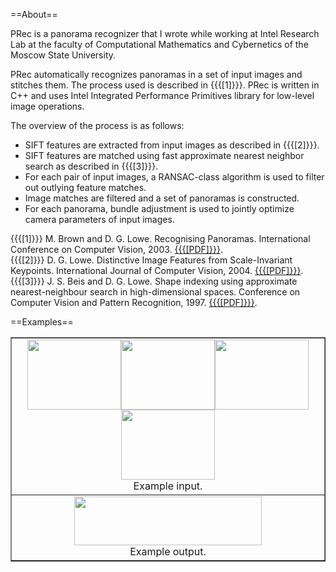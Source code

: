 ==About==

PRec is a panorama recognizer that I wrote while working at Intel Research Lab at the faculty of Computational Mathematics and Cybernetics of the Moscow State University.

PRec automatically recognizes panoramas in a set of input images and stitches them. The process used is described in {{{[1]}}}. PRec is written in C++ and uses Intel Integrated Performance Primitives library for low-level image operations.

The overview of the process is as follows:
  * SIFT features are extracted from input images as described in {{{[2]}}}. 
  * SIFT features are matched using fast approximate nearest neighbor search as described in {{{[3]}}}.
  * For each pair of input images, a RANSAC-class algorithm is used to filter out outlying feature matches.
  * Image matches are filtered and a set of panoramas is constructed.
  * For each panorama, bundle adjustment is used to jointly optimize camera parameters of input images.

{{{[1]}}} M. Brown and D. G. Lowe. Recognising Panoramas. International Conference on Computer Vision, 2003. <a href="http://lcav.epfl.ch/~brown/papers/iccv2003.pdf">{{{[PDF]}}}</a>.<br/>
{{{[2]}}} D. G. Lowe. Distinctive Image Features from Scale-Invariant Keypoints. International Journal of Computer Vision, 2004. <a href="http://www.cs.ubc.ca/~lowe/papers/ijcv04.pdf">{{{[PDF]}}}</a>.<br/>
{{{[3]}}} J. S. Beis and D. G. Lowe. Shape indexing using approximate nearest-neighbour search in high-dimensional spaces. Conference on Computer Vision and Pattern Recognition, 1997. <a href="http://www.cs.ubc.ca/~lowe/papers/cvpr97.pdf">{{{[PDF]}}}</a>.


==Examples==
<table border="1px">
<tr><td align="center">
<a href="https://wp-elric-ru.googlecode.com/svn/trunk/content/images/pano1.jpg"><img src="https://wp-elric-ru.googlecode.com/svn/trunk/content/images/pano1-150x112.jpg" alt="" title="Pano 1" width="150" height="112"/></a><a href="https://wp-elric-ru.googlecode.com/svn/trunk/content/images/pano2.jpg"><img src="https://wp-elric-ru.googlecode.com/svn/trunk/content/images/pano2-150x112.jpg" alt="" title="Pano 2" width="150" height="112" /></a><a href="https://wp-elric-ru.googlecode.com/svn/trunk/content/images/pano3.jpg"><img src="https://wp-elric-ru.googlecode.com/svn/trunk/content/images/pano3-150x112.jpg" alt="" title="Pano 3" width="150" height="112" /></a><a href="https://wp-elric-ru.googlecode.com/svn/trunk/content/images/pano4.jpg"><img src="https://wp-elric-ru.googlecode.com/svn/trunk/content/images/pano4-150x112.jpg" alt="" title="Pano 4" width="150" height="112" /></a><br/>Example input. 
</td></tr>
<tr><td align="center">
<a href="https://wp-elric-ru.googlecode.com/svn/trunk/content/images/panoresult.jpg"><img src="https://wp-elric-ru.googlecode.com/svn/trunk/content/images/panoresult-300x78.jpg" alt="" title="PRec example output" width="300" height="78" /></a><br/>Example output. 
</td></tr>
</table>

